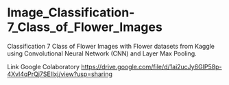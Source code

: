 # Image_Classification-7_Class_of_Flower_Images
Classification 7 Class of Flower Images with Flower datasets from Kaggle using Convolutional Neural Network (CNN) and Layer Max Pooling.

Link Google Colaboratory https://drive.google.com/file/d/1ai2ucJy6GIP58p-4Xvl4qPrQj7SEIIxj/view?usp=sharing

